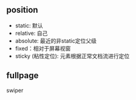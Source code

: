 ## position

- static: 默认
- relative: 自己
- absolute: 最近的非static定位父级
- fixed：相对于屏幕视窗
- sticky (粘性定位): 元素根据正常文档流进行定位

## fullpage

swiper